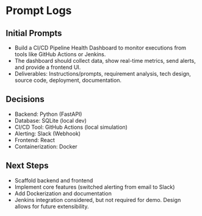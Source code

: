 # Prompt Logs

## Initial Prompts
- Build a CI/CD Pipeline Health Dashboard to monitor executions from tools like GitHub Actions or Jenkins.
- The dashboard should collect data, show real-time metrics, send alerts, and provide a frontend UI.
- Deliverables: Instructions/prompts, requirement analysis, tech design, source code, deployment, documentation.

## Decisions
- Backend: Python (FastAPI)
- Database: SQLite (local dev)
- CI/CD Tool: GitHub Actions (local simulation)
- Alerting: Slack (Webhook)
- Frontend: React
- Containerization: Docker

## Next Steps
- Scaffold backend and frontend
- Implement core features (switched alerting from email to Slack)
- Add Dockerization and documentation
- Jenkins integration considered, but not required for demo. Design allows for future extensibility.